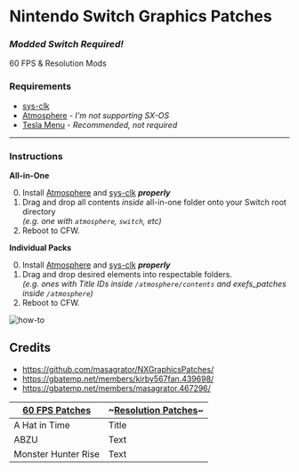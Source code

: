 # Nintendo Switch Graphics Patches
### ***Modded Switch Required!***  
60 FPS & Resolution Mods

### **Requirements**
- [sys-clk](https://github.com/retronx-team/sys-clk)
- [Atmosphere](https://github.com/Atmosphere-NX/Atmosphere) - *I'm not supporting SX-OS*
- [Tesla Menu](https://gbatemp.net/threads/tesla-the-nintendo-switch-overlay-menu.557362/) - *Recommended, not required*

---

### **Instructions** 
 
**All-in-One**

0. Install [Atmosphere](https://github.com/Atmosphere-NX/Atmosphere) and [sys-clk](https://github.com/retronx-team/sys-clk) ***properly***
1. Drag and drop all contents *inside* all-in-one folder onto your Switch root directory  
*(e.g. one with `atmosphere`, `switch`, etc)*
2. Reboot to CFW.

**Individual Packs**

0. Install [Atmosphere](https://github.com/Atmosphere-NX/Atmosphere) and [sys-clk](https://github.com/retronx-team/sys-clk) ***properly***
1. Drag and drop desired elements into respectable folders.  
*(e.g. ones with Title IDs inside `/atmosphere/contents` and exefs_patches inside `/atmosphere`)*
2. Reboot to CFW.

![how-to](https://raw.githubusercontent.com/cdnutter/NX-Graphics-Patches/master/resources/how-to.gif)

## Credits
- https://github.com/masagrator/NXGraphicsPatches/
- https://gbatemp.net/members/kirby567fan.439698/
- https://gbatemp.net/members/masagrator.467296/

| [60 FPS Patches](https://github.com/cdnutter/NX-Graphics-Patches/master/60FPS.md) | ~[Resolution Patches](https://github.com/cdnutter/NX-Graphics-Patches/master/Resolution.md)~ |
| ----------- | ----------- |
| A Hat in Time | Title |
| ABZU | Text |
| Monster Hunter Rise | Text |